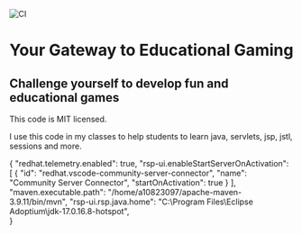
![CI](https://github.com/rafaelaznar/torbesa/actions/workflows/ci.yml/badge.svg)

# Your Gateway to Educational Gaming

## Challenge yourself to develop fun and educational games

This code is MIT licensed.

I use this code in my classes to help students to learn java, servlets, jsp, jstl, sessions and more.

{
    "redhat.telemetry.enabled": true,
    "rsp-ui.enableStartServerOnActivation": [
        {
            "id": "redhat.vscode-community-server-connector",
            "name": "Community Server Connector",
            "startOnActivation": true
        }
    ],
    "maven.executable.path": "/home/a10823097/apache-maven-3.9.11/bin/mvn",
    "rsp-ui.rsp.java.home": "C:\\Program Files\\Eclipse Adoptium\\jdk-17.0.16.8-hotspot",   
}
